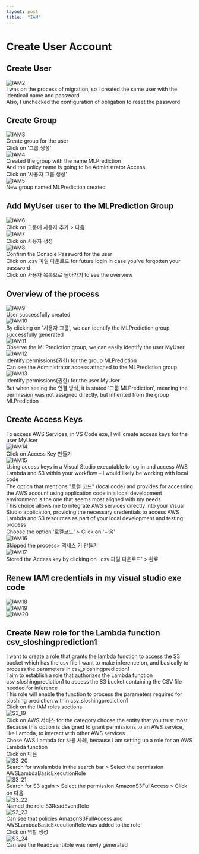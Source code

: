 ```yaml
---
layout: post
title:  "IAM"
---
```


# Create User Account
## Create User
![IAM2](https://github.com/growingpenguin/growingpenguin.github.io/assets/110277903/1f9bbf10-a1e1-4fe4-8ebd-292ef52f1ac7) <br/>
I was on the process of migration, so I created the same user with the identicall name and password <br/>
Also, I unchecked the configuration of obligation to reset the password <br/>
## Create Group
![IAM3](https://github.com/growingpenguin/growingpenguin.github.io/assets/110277903/f705684e-2dd0-4433-ac97-2889c49ac9bd) <br/>
Create group for the user <br/>
Click on '그룹 생성' <br/>
![IAM4](https://github.com/growingpenguin/growingpenguin.github.io/assets/110277903/4d150fd7-9c44-4d6f-ad97-551a16fd746e) <br/>
Created the group with the name MLPrediction <br/>
And the policy name is going to be Administrator Access <br/>
Click on '사용자 그룹 생성' <br/>
![IAM5](https://github.com/growingpenguin/growingpenguin.github.io/assets/110277903/478ec904-9d43-4d08-b03e-a9a6d1b9220f) <br/>
New group named MLPrediction created <br/>
## Add MyUser user to the MLPrediction Group 
![IAM6](https://github.com/growingpenguin/growingpenguin.github.io/assets/110277903/ed3f55f2-f683-4f69-8226-c16b01825829) <br/>
Click on 그룹에 사용자 추가 > 다음 <br/>
![IAM7](https://github.com/growingpenguin/growingpenguin.github.io/assets/110277903/37f846cb-5a12-431e-9806-b23f2c4ee3ac) <br/>
Click on 사용자 생성 <br/>
![IAM8](https://github.com/growingpenguin/growingpenguin.github.io/assets/110277903/eb27ec04-454b-4d96-8560-3260789834bf) <br/>
Confirm the Console Password for the user <br/>
Click on .csv 파일 다운로드 for future login in case you've forgotten your password <br/> 
Click on 사용자 목록으로 돌아가기 to see the overview <br/> 
## Overview of the process
![IAM9](https://github.com/growingpenguin/growingpenguin.github.io/assets/110277903/123b16b9-43fd-45c4-adb1-586969ef8e12) <br/> 
User successfully created <br/>
![IAM10](https://github.com/growingpenguin/growingpenguin.github.io/assets/110277903/e6d69de2-3f03-4b4e-896f-c0fbe264fd01) <br/>
By clicking on '사용자 그룹', we can identify the MLPrediction group successfully generated <br/>
![IAM11](https://github.com/growingpenguin/growingpenguin.github.io/assets/110277903/7fd8c5ba-8e6f-48cd-b2ad-83e54498ee0c) <br/>
Observe the MLPrediction group, we can easily identify the user MyUser <br/>
![IAM12](https://github.com/growingpenguin/growingpenguin.github.io/assets/110277903/34f5de8a-f558-4692-a384-d2a0960ba99d) <br/>
Identify permissions(권한) for the group MLPrediction <br/>
Can see the Administrator access attached to the MLPrediction group <br/>
![IAM13](https://github.com/growingpenguin/growingpenguin.github.io/assets/110277903/5137b7e5-4aab-40d7-a3aa-bf86616d951f) <br/>
Identify permissions(권한) for the user MyUser <br/>
But when seeing the 연결 방식, it is stated '그룹 MLPrediction', meaning the permission was not assigned directly, but inherited from the group MLPrediction <br/>
## Create Access Keys
To access AWS Services, in VS Code exe, I will create access keys for the user MyUser <br/>
![IAM14](https://github.com/growingpenguin/growingpenguin.github.io/assets/110277903/06210b02-b42d-4c3c-88c6-36c3a887e471) <br/>
Click on Access Key 만들기 <br/>
![IAM15](https://github.com/growingpenguin/growingpenguin.github.io/assets/110277903/d97682b8-cb95-42aa-8165-6e96d0bc49f9) <br/>
Using access keys in a Visual Studio executable to log in and access AWS Lambda and S3 within your workflow – I would likely be working with local code <br/>
The option that mentions "로컬 코드" (local code) and provides for accessing the AWS account using application code in a local development environment is the one that seems most aligned with my needs <br/>
This choice allows me to integrate AWS services directly into your Visual Studio application, providing the necessary credentials to access AWS Lambda and S3 resources as part of your local development and testing process <br/>
Choose the option '로컬코드' > Click on '다음' <br/>
![IAM16](https://github.com/growingpenguin/growingpenguin.github.io/assets/110277903/c0c7f9b6-4487-4537-be87-57c7881bd3ec) <br/>
Skipped the process> 엑세스 키 만들기 <br/>
![IAM17](https://github.com/growingpenguin/growingpenguin.github.io/assets/110277903/c077d41c-5a2e-4bfe-8768-d5f850fdec37) <br/>
Stored the Access key by clicking on '.csv 파일 다운로드' > 완료 <br/>
## Renew IAM credentials in my visual studio exe code
![IAM18](https://github.com/growingpenguin/growingpenguin.github.io/assets/110277903/10d8e8b9-b4b9-4b86-8774-4fd49ded3fbe) <br/>
![IAM19](https://github.com/growingpenguin/growingpenguin.github.io/assets/110277903/ac7f4df6-44e1-4a38-ba94-05646af59cc7) <br/>
![IAM20](https://github.com/growingpenguin/growingpenguin.github.io/assets/110277903/da41b02a-02e8-42c3-9c9b-66a68a73c3bb) <br/>

## Create New role for the Lambda function csv_sloshingprediction1
I want to create a role that grants the lambda function to access the S3 bucket which has the csv file I want to make inference on, and basically to process the parameters in csv_sloshingprediction1 <br/>
I aim to establish a role that authorizes the Lambda function csv_sloshingprediction1 to access the S3 bucket containing the CSV file needed for inference <br/>
This role will enable the function to process the parameters required for sloshing prediction within csv_sloshingprediction1 <br/>
Click on the IAM roles sections <br/>
![S3_19](https://github.com/growingpenguin/growingpenguin.github.io/assets/110277903/91591028-36c0-494d-a109-899433cf5b9e) <br/>
Click on AWS 서비스 for the category choose the entity that you trust most <br/>
Because this option is designed to grant permissions to an AWS service, like Lambda, to interact with other AWS services <br/>
Chose AWS Lambda for 사용 사례, because I am setting up a role for an AWS Lambda function <br/>
Click on 다음 <br/>
![S3_20](https://github.com/growingpenguin/growingpenguin.github.io/assets/110277903/6c5d9dfb-5b27-4eb0-99a5-056342b8024f) <br/>
Search for awslambda in the search bar > Select the permission AWSLambdaBasicExecutionRole <br/>
![S3_21](https://github.com/growingpenguin/growingpenguin.github.io/assets/110277903/74dc7bfe-3cef-4ccd-9d6e-c404e7ec12dd) <br/>
Search for S3 again > Select the permission AmazonS3FullAccess > Click on 다음 <br/>
![S3_22](https://github.com/growingpenguin/growingpenguin.github.io/assets/110277903/cf16f037-274e-47c2-99e6-50e2bbfbab21) <br/>
Named the role S3ReadEventRole <br/>
![S3_23](https://github.com/growingpenguin/growingpenguin.github.io/assets/110277903/c4e2f3a9-1e23-4f3b-b472-7e0783ea5f31) <br/>
Can see that policies AmazonS3FullAccess and AWSLambdaBasicExecutionRole was added to the role <br/>
Click on 역할 생성 <br/>
![S3_24](https://github.com/growingpenguin/growingpenguin.github.io/assets/110277903/8d05e39f-6358-473e-8aab-cd5b8ebb393e) <br/>
Can see the ReadEventRole was newly generated <br/>



